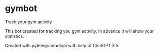 # gymbot
Track your gym activity

This bot created for tracking you gym activity.
In advance it will show your statistics.

Created with pytelegrambotapi with help of ChatGPT 3.5
